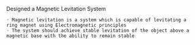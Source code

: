 Designed a Magnetic Levitation System

    ◦ Magnetic levitation is a system which is capable of levitating a ring magnet using Electromagnetic principles
    ◦ The system should achieve stable levitation of the object above a magnetic base with the ability to remain stable

